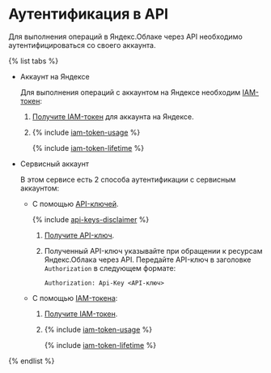 # Аутентификация в API

Для выполнения операций в Яндекс.Облаке через API необходимо аутентифицироваться со своего аккаунта.

{% list tabs %}

- Аккаунт на Яндексе

  Для выполнения операций с аккаунтом на Яндексе необходим [IAM-токен](../iam/concepts/authorization/iam-token.md):

  1. [Получите IAM-токен](../iam/operations/iam-token/create.md) для аккаунта на Яндексе.
  2. {% include [iam-token-usage](iam-token-usage.md) %}

      {% include [iam-token-lifetime](iam-token-lifetime.md) %}

- Сервисный аккаунт

  В этом сервисе есть 2 способа аутентификации с сервисным аккаунтом:

  * С помощью [API-ключей](../iam/concepts/authorization/api-key).

      {% include [api-keys-disclaimer](iam/api-keys-disclaimer.md) %}

      1. [Получите API-ключ](../iam/operations/api-key/create.md).
      2. Полученный API-ключ указывайте при обращении к ресурсам Яндекс.Облака через API. Передайте API-ключ в заголовке `Authorization` в следующем формате:

          ```
          Authorization: Api-Key <API-ключ>
          ```
  * С помощью [IAM-токена](../iam/concepts/authorization/iam-token.md):

      1. [Получите IAM-токен](../iam/operations/iam-token/create-for-sa.md).
      2. {% include [iam-token-usage](iam-token-usage.md) %}

          {% include [iam-token-lifetime](iam-token-lifetime.md) %}

{% endlist %}
